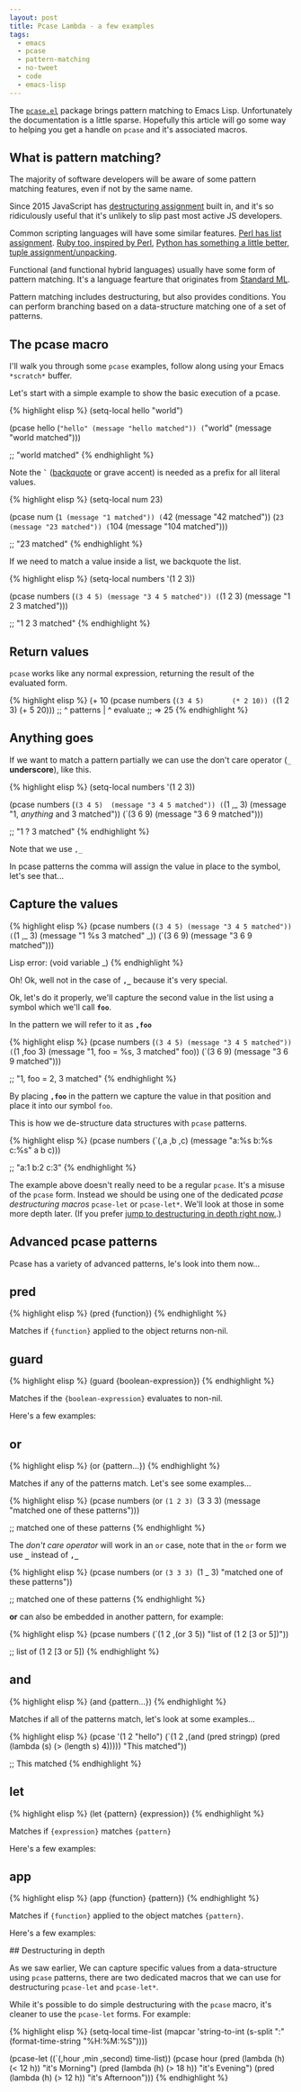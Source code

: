 ```yaml
---
layout: post
title: Pcase Lambda - a few examples
tags:
  - emacs
  - pcase
  - pattern-matching
  - no-tweet
  - code
  - emacs-lisp
---
```


The
[`pcase.el`](http://repo.or.cz/w/emacs.git/blob/HEAD:/lisp/emacs-lisp/pcase.el) package
brings pattern matching to Emacs Lisp.  Unfortunately the
documentation is a little sparse.  Hopefully this article will go some
way to helping you get a handle on `pcase` and it's associated macros.

## What is pattern matching?

The majority of software developers will be aware of some pattern
matching features, even if not by the same name.

Since 2015 JavaScript has [destructuring assignment][js-destrukt]
built in, and it's so ridiculously useful that it's unlikely to slip
past most active JS developers.

Common scripting languages will have some similar
features. [Perl has list assignment][perl-la]. [Ruby too, inspired by Perl][ruby-la],
[Python has something a little better, tuple assignment/unpacking][python-ma].

Functional (and functional hybrid languages) usually have some form of
pattern matching. It's a language fearture that originates
from [Standard ML][standard-ml].

Pattern matching includes destructuring, but also provides conditions.
You can perform branching based on a data-structure matching one of a
set of patterns.

## The pcase macro

I'll walk you through some `pcase` examples, follow along using your Emacs
`*scratch*` buffer.

Let's start with a simple example to show the basic execution of a pcase.

{% highlight elisp %}
(setq-local hello "world")

(pcase hello
  (`"hello" (message "hello matched"))
  (`"world" (message "world matched")))

;; "world matched"
{% endhighlight %}

Note the **<code>`</code>** ([backquote][bq] or grave accent) is
needed as a prefix for all literal values.

{% highlight elisp %}
(setq-local num 23)

(pcase num
  (`1 (message "1 matched"))
  (`42 (message "42 matched"))
  (`23 (message "23 matched"))
  (`104 (message "104 matched")))

;; "23 matched"
{% endhighlight %}

If we need to match a value inside a list, we backquote the list.

{% highlight elisp %}
(setq-local numbers '(1 2 3))

(pcase numbers
  (`(3 4 5) (message "3 4 5 matched"))
  (`(1 2 3) (message "1 2 3 matched")))

;; "1 2 3 matched"
{% endhighlight %}

## Return values

`pcase` works like any normal expression, returning the result of the evaluated form.

{% highlight elisp %}
(+ 10 (pcase numbers
              (`(3 4 5)       (* 2 10))
              (`(1 2 3)       (+ 5 20)))
           ;; ^ patterns   |  ^ evaluate
;; => 25
{% endhighlight %}

## Anything goes

If we want to match a pattern partially we can use the don't care operator (`_` **underscore**), like this.

{% highlight elisp %}
(setq-local numbers '(1 2 3))

(pcase numbers
  (`(3 4 5)  (message "3 4 5 matched"))
  (`(1 ,_ 3) (message "1, *anything* and 3 matched"))
  (`(3 6 9)  (message "3 6 9 matched")))

;; "1 ? 3 matched"
{% endhighlight %}

Note that we use `,_`

In pcase patterns the comma will assign the value in place to the
symbol, let's see that...

## Capture the values

{% highlight elisp %}
(pcase numbers
  (`(3 4 5) (message "3 4 5 matched"))
  (`(1 ,_ 3) (message "1 %s 3 matched" _))
  (`(3 6 9) (message "3 6 9 matched")))

Lisp error: (void variable _)
{% endhighlight %}

Oh! Ok, well not in the case of **`,_`** because it's very special.

Ok, let's do it properly, we'll capture the second value in the list
using a symbol which we'll call **`foo`**.

In the pattern we will refer to it as **`,foo`**

{% highlight elisp %}
(pcase numbers
  (`(3 4 5) (message "3 4 5 matched"))
  (`(1 ,foo 3) (message "1, foo = %s, 3 matched" foo))
  (`(3 6 9) (message "3 6 9 matched")))

;; "1, foo = 2, 3 matched"
{% endhighlight %}

By placing **`,foo`** in the pattern we capture the value in that
position and place it into our symbol `foo`.

This is how we de-structure data structures with `pcase` patterns.

{% highlight elisp %}
(pcase numbers
  (`(,a ,b ,c) (message "a:%s b:%s c:%s" a b c)))

;; "a:1 b:2 c:3"
{% endhighlight %}

The example above doesn't really need to be a regular `pcase`.  It's a
misuse of the `pcase` form.  Instead we should be using one of the
dedicated *pcase destructuring macros* `pcase-let` or `pcase-let*`.
We'll look at those in some more depth
later.  (If you prefer [jump to destructuring in depth right now.](#destructuring).)

## Advanced pcase patterns

Pcase has a variety of advanced patterns, le's look into them now...

## pred

{% highlight elisp %}
(pred {function})
{% endhighlight %}

Matches if `{function}` applied to the object returns non-nil.

## guard

{% highlight elisp %}
(guard {boolean-expression})
{% endhighlight %}

Matches if the `{boolean-expression}` evaluates to non-nil.

Here's a few examples:

## or

{% highlight elisp %}
(or {pattern...})
{% endhighlight %}

Matches if any of the patterns match. Let's see some examples...

{% highlight elisp %}
(pcase numbers
  (or `(1 2 3) `(3 3 3) (message "matched one of these patterns")))

;; matched one of these patterns
{% endhighlight %}

The _don't care operator_ will work in an `or` case, note that in the `or` form we use **`_`**
instead of **`,_`**

{% highlight elisp %}
(pcase numbers
  (or `(3 3 3) `(1 _ 3) "matched one of these patterns"))

;; matched one of these patterns
{% endhighlight %}

**or** can also be embedded in another pattern, for example:

{% highlight elisp %}
(pcase numbers
  (`(1 2 ,(or 3 5)) "list of (1 2 [3 or 5])"))

;; list of (1 2 [3 or 5])
{% endhighlight %}

## and

{% highlight elisp %}
(and {pattern...})
{% endhighlight %}

Matches if all of the patterns match, let's look at some examples...

{% highlight elisp %}
(pcase '(1 2 "hello")
  (`(1 2
       ,(and (pred stringp)
             (pred (lambda (s) (> (length s) 4)))))
   "This matched"))

;; This matched
{% endhighlight %}

## let

{% highlight elisp %}
(let {pattern} {expression})
{% endhighlight %}

Matches if `{expression}` matches `{pattern}`

Here's a few examples:

## app

{% highlight elisp %}
(app {function} {pattern})
{% endhighlight %}

Matches if `{function}` applied to the object matches `{pattern}`.

Here's a few examples:

<a name="destructuring"/>
## Destructuring in depth

As we saw earlier, We can capture specific values from a
data-structure using `pcase` patterns, there are two dedicated macros
that we can use for destructuring `pcase-let` and `pcase-let*`.

While it's possible to do simple destructuring with the `pcase` macro, it's cleaner to use the `pcase-let` forms. For example:

{% highlight elisp %}
(setq-local time-list
            (mapcar
             'string-to-int
             (s-split ":" (format-time-string "%H:%M:%S"))))

(pcase-let  ((`(,hour ,min ,second) time-list))
  (pcase hour
    (pred (lambda (h) (< 12 h)) "it's Morning")
    (pred (lambda (h) (> 18 h)) "it's Evening")
    (pred (lambda (h) (> 12 h)) "it's Afternoon")))
{% endhighlight %}


[js-destrukt]: https://developer.mozilla.org/en/docs/Web/JavaScript/Reference/Operators/Destructuring_assignment
[python-ma]: http://openbookproject.net/thinkcs/python/english3e/tuples.html#tuple-assignment
[perl-la]: http://docstore.mik.ua/orelly/perl4/lperl/ch03_04.htm
[ruby-la]: http://tony.pitluga.com/2011/08/08/destructuring-with-ruby.html
[standard-ml]: https://en.wikipedia.org/wiki/Standard_ML
[john-wiegley-post]: http://newartisans.com/2016/01/pattern-matching-with-pcase/
[bq]: https://www.gnu.org/software/emacs/manual/html_node/elisp/Backquote.html

